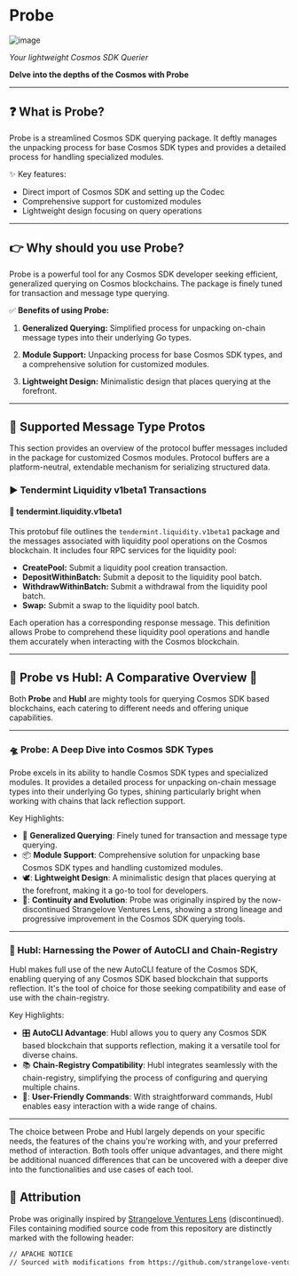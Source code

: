 # Probe 
![image](https://github.com/RiemaLabs/probe/assets/807940/1ac446be-4ba7-4ee2-b317-856930b899fb)


*Your lightweight Cosmos SDK Querier*

**Delve into the depths of the Cosmos with Probe**

---

## :question: What is Probe?

Probe is a streamlined Cosmos SDK querying package. It deftly manages the unpacking process for base Cosmos SDK types and provides a detailed process for handling specialized modules.

:sparkles: Key features:

- Direct import of Cosmos SDK and setting up the Codec
- Comprehensive support for customized modules
- Lightweight design focusing on query operations

---

## :point_right: Why should you use Probe?

Probe is a powerful tool for any Cosmos SDK developer seeking efficient, generalized querying on Cosmos blockchains. The package is finely tuned for transaction and message type querying.

:white_check_mark: **Benefits of using Probe:**

1. **Generalized Querying:** Simplified process for unpacking on-chain message types into their underlying Go types.

2. **Module Support:** Unpacking process for base Cosmos SDK types, and a comprehensive solution for customized modules.

3. **Lightweight Design:** Minimalistic design that places querying at the forefront.

---

## :satellite: Supported Message Type Protos


This section provides an overview of the protocol buffer messages included in the package for customized Cosmos modules. Protocol buffers are a platform-neutral, extendable mechanism for serializing structured data.

### :arrow_forward: Tendermint Liquidity v1beta1 Transactions

#### :rocket: tendermint.liquidity.v1beta1

This protobuf file outlines the `tendermint.liquidity.v1beta1` package and the messages associated with liquidity pool operations on the Cosmos blockchain. It includes four RPC services for the liquidity pool:

- **CreatePool:** Submit a liquidity pool creation transaction.
- **DepositWithinBatch:** Submit a deposit to the liquidity pool batch.
- **WithdrawWithinBatch:** Submit a withdrawal from the liquidity pool batch.
- **Swap:** Submit a swap to the liquidity pool batch.

Each operation has a corresponding response message. This definition allows Probe to comprehend these liquidity pool operations and handle them accurately when interacting with the Cosmos blockchain.

---
## :rocket: Probe vs Hubl: A Comparative Overview :milky_way:

Both **Probe** and **Hubl** are mighty tools for querying Cosmos SDK based blockchains, each catering to different needs and offering unique capabilities.

---

### :flying_saucer: Probe: A Deep Dive into Cosmos SDK Types

Probe excels in its ability to handle Cosmos SDK types and specialized modules. It provides a detailed process for unpacking on-chain message types into their underlying Go types, shining particularly bright when working with chains that lack reflection support.

Key Highlights:

- :dart: **Generalized Querying**: Finely tuned for transaction and message type querying.
- :package: **Module Support**: Comprehensive solution for unpacking base Cosmos SDK types and handling customized modules.
- 🕊️: **Lightweight Design**: A minimalistic design that places querying at the forefront, making it a go-to tool for developers.
- 🥇: **Continuity and Evolution**: Probe was originally inspired by the now-discontinued Strangelove Ventures Lens, showing a strong lineage and progressive improvement in the Cosmos SDK querying tools.

---

### :stars: Hubl: Harnessing the Power of AutoCLI and Chain-Registry

Hubl makes full use of the new AutoCLI feature of the Cosmos SDK, enabling querying of any Cosmos SDK based blockchain that supports reflection. It's the tool of choice for those seeking compatibility and ease of use with the chain-registry.

Key Highlights:

- :control_knobs: **AutoCLI Advantage**: Hubl allows you to query any Cosmos SDK based blockchain that supports reflection, making it a versatile tool for diverse chains.
- :books: **Chain-Registry Compatibility**: Hubl integrates seamlessly with the chain-registry, simplifying the process of configuring and querying multiple chains.
- 🥰: **User-Friendly Commands**: With straightforward commands, Hubl enables easy interaction with a wide range of chains.

---

The choice between Probe and Hubl largely depends on your specific needs, the features of the chains you're working with, and your preferred method of interaction. Both tools offer unique advantages, and there might be additional nuanced differences that can be uncovered with a deeper dive into the functionalities and use cases of each tool.

## :memo: Attribution

Probe was originally inspired by [Strangelove Ventures Lens](https://github.com/strangelove-ventures/lens) (discontinued). Files containing modified source code from this repository are distinctly marked with the following header:

```markdown
// APACHE NOTICE
// Sourced with modifications from https://github.com/strangelove-ventures/lens
```
